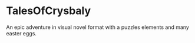 # TalesOfCrysbaly
An epic adventure in visual novel format with a puzzles elements and many easter eggs.
